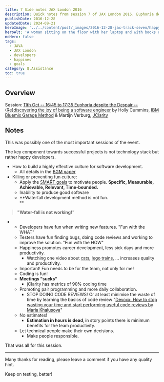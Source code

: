 ```yaml
---
title: 7 Side notes JAX London 2016
description: Quick notes from session 7 of JAX London 2016. Euphoria despite the Despair (Re)discovering the joy of being a software engineer preseneted by Holly Cummins & Holly Cummins.
publishDate: 2016-12-28
updatedDate: 2024-09-21
heroImage: '../../content/post/_images/2016-12-28-jax-track-seven/happy-dev.jpg'
heroAlt: 'A woman sitting on the floor with her laptop and with books around her and a library shelf behind.'
noHero: false
tags:
  - JAVA
  - JAX London
  - developers
  - happines
  - goals
category: Q.Assistance
toc: true
---
```



## Overview

Session: [11th Oct -- 16:45 to 17:35  Euphoria despite the Despair -- (Re)discovering the joy of being a software engineer](https://jaxlondon.com/session/euphoria-despite-the-despair-rediscovering-the-joy-of-being-a-software-engineer/) by Holly Cummins, [IBM Bluemix Garage Method](https://www.ibm.com/devops/method/) & Martijn Verburg, [JClarity](https://www.jclarity.com/index.php)

## Notes

This was possibly one of the most important sessions of the event.

The key component towards successful projects is not technology stack but rather happy developers.

-   How to build a highly effective culture for software development.
    -   All details in the [BGM paper](http://www-01.ibm.com/common/ssi/cgi-bin/ssialias?subtype=WH&infotype=SA&htmlfid=APW12350USEN&attachment=APW12350USEN.PDF&ce=ISM0056&ct=swg&cmp=ibmsocial&cm=h&cr=crossbrand&ccy=us)
-   Killing or preventing fun culture:
    -   Apply the [SMART goals](http://www.briantracy.com/blog/leadership-success/5-tips-for-motivating-employees-smart-goal-setting-for-managers/) to motivate people. **Specific, Measurable, Achievable, Relevant, Time-bounded.**
    -   Inability to produce good software
    -   **Waterfall development method is not fun.\
        **

> **"Water-fall is not working!"**

-   -   Developers have fun when writing new features. "Fun with the WHAT"
    -   Testers have fun finding bugs, doing code reviews and working to improve the solution. "Fun with the HOW"
    -   Happiness promotes career development, less sick days and more productivity.
        -   Watching one video about [cats](https://www.youtube.com/watch?v=3EIbWjkimAs), [lego trains](https://www.youtube.com/watch?v=MEekXRNztVI), ... increases quality and productivity.
    -   Important! Fun needs to be for the team, not only for me!
    -   Coding is fun!
    -   **Meetings "sucks"**
        -   jClarity has metrics of 90% coding time
    -   Promoting pair programming and more daily collaboration.
        -   STOP DOING CODE REVIEWS! Or at least minimise the waste of time by learning the basics of code review "[Devoxx: How to stop wasting your time and start performing useful code reviews by Maria Khalusova](https://www.youtube.com/watch?v=VRnMzMpSeag)"
    -   No estimates!
        -   **Estimation in hours is dead**, in story points there is minimum benefits for the team productivity.
    -   Let technical people make their own decisions.
        -   Make people responsible.

That was all for this session.

------
Many thanks for reading, please leave a comment if you have any quality hint.

Keep on testing, better!
